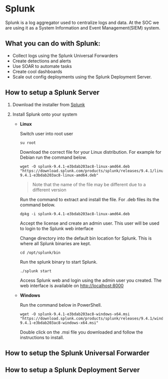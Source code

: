 # Splunk
Splunk is a log aggregator used to centralize logs and data. At the SOC we are using it as a System Information and Event Management(SIEM) system.

## What you can do with Splunk:
- Collect logs using the Splunk Universal Forwarders
- Create detections and alerts
- Use SOAR to automate tasks
- Create cool dashboards 
- Scale out config deployments using the Splunk Deployment Server.

## How to setup a Splunk Server

1. Download the installer from [Splunk](https://www.splunk.com/en_us/download/splunk-enterprise.html)
2. Install Splunk onto your system

    * **Linux**

        Switch user into root user
        ```
        su root
        ```

        Download the correct file for your Linux distribution. For example for Debian run the command below.
        ```
        wget -O splunk-9.4.1-e3bdab203ac8-linux-amd64.deb "https://download.splunk.com/products/splunk/releases/9.4.1/linux/splunk-9.4.1-e3bdab203ac8-linux-amd64.deb"
        ```
        > Note that the name of the file may be different due to a different version

        Run the command to extract and install the file. For .deb files its the command below. 
        ```
        dpkg -i splunk-9.4.1-e3bdab203ac8-linux-amd64.deb
        ```
        Accept the license and create an admin user. This user will be used to login to the Splunk web interface

        Change directory into the default bin location for Splunk. This is where all Splunk binaries are kept.
        ```
        cd /opt/splunk/bin
        ``` 

        Run the splunk binary to start Splunk.
        ```
        ./splunk start
        ```

        Access Splunk web and login using the admin user you created. The web interface is available on [http://localhost:8000](http://localhost:8000)
        
    * **Windows**

        Run the command below in PowerShell.
        ```
        wget -O splunk-9.4.1-e3bdab203ac8-windows-x64.msi "https://download.splunk.com/products/splunk/releases/9.4.1/windows/splunk-9.4.1-e3bdab203ac8-windows-x64.msi"
        ```

        Double click on the .msi file you downloaded and follow the instructions to install.

## How to setup the Splunk Universal Forwarder

## How to setup a Splunk Deployment Server

